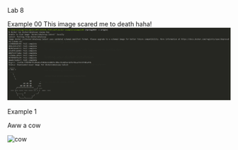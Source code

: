 Lab 8

Example 00
This image scared me to death haha!
![Scary](https://github.com/VictoriaSavage526/lab9/blob/main/scarywhale.PNG)

Example 1

Aww a cow

![cow]()
